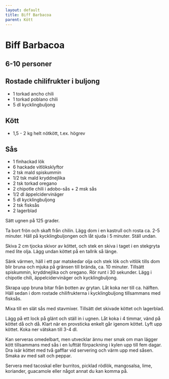 ```yaml
---
layout: default
title: Biff Barbacoa
parent: Kött
---
```

# Biff Barbacoa

## 6-10 personer


## Rostade chilifrukter i buljong
-   1 torkad ancho chili
-   1 torkad poblano chili
-   5 dl kycklingbuljong

## Kött

-   1,5 - 2 kg helt nötkött, t.ex. högrev

## Sås

-   1 finhackad lök
-   6 hackade vitlöksklyftor
-   2 tsk mald spiskummin
-   1/2 tsk mald kryddnejlika
-   2 tsk torkad oregano
-   2 chipotle chili i adobo-sås + 2 msk sås
-   1/2 dl äppelcidervinäger
-   5 dl kycklingbuljong
-   2 tsk fisksås
-   2 lagerblad


Sätt ugnen på 125 grader.

Ta bort frön och skaft från chilin. Lägg dom i en kastrull och rosta ca.
2-5 minuter. Häll på kycklingbuljongen och låt sjuda i 5 minuter. Ställ undan.

Skiva 2 cm tjocka skivor av köttet, och stek en skiva i taget i en stekgryta med lite
olja. Lägg undan köttet på en tallrik så länge.

Sänk värmen, häll i ett par matskedar olja och stek lök och vitlök tills dom blir bruna
och mjuka på gränsen till brända, ca. 10 minuter. Tillsätt spiskummin, kryddnejlika och
oregano. Rör runt i 30 sekunder. Lägg i chipotle chili, äppelcidervinäger och
kycklingbuljong.

Skrapa upp bruna bitar från botten av grytan. Låt koka ner till ca. hälften. Häll sedan i
dom rostade chilifrukterna i kycklingbuljong tillsammans med fisksås.

Mixa till en slät sås med stavmixer. Tillsätt det skivade köttet och lagerblad.

Lägg på ett lock på glänt och ställ in i ugnen. Låt koka i 4 timmar, vänd på köttet då och
då. Klart när en provsticka enkelt går igenom köttet. Lyft upp köttet. Koka ner vätskan
till 3-4 dl.

Kan serveras omedelbart, men utvecklar ännu mer smak om man lägger kött tillsammans med
sås i en lufttät förpackning i kylen upp till fem dagar. Dra isär köttet med två gafflar
vid servering och värm upp med såsen. Smaka av med salt och peppar.

Servera med tacoskal eller burritos, picklad rödlök, mangosalsa, lime,
koriander, guacamole eller något annat du kan komma på.
